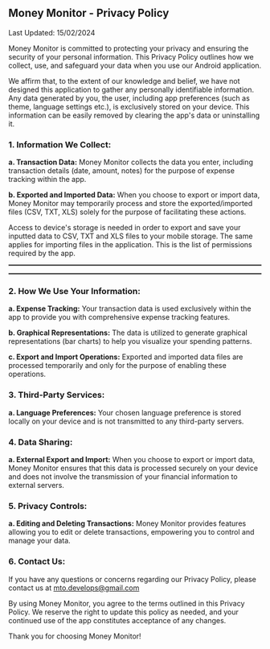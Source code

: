 ## Money Monitor - Privacy Policy

Last Updated: 15/02/2024

Money Monitor is committed to protecting your privacy and ensuring the security of your personal information. This Privacy Policy outlines how we collect, use, and safeguard your data when you use our Android application.

We affirm that, to the extent of our knowledge and belief, we have not designed this application to gather any personally identifiable information. Any data generated by you, the user, including app preferences (such as theme, language settings etc.), is exclusively stored on your device. This information can be easily removed by clearing the app's data or uninstalling it.




### 1. Information We Collect:

**a. Transaction Data:**
Money Monitor collects the data you enter, including transaction details (date, amount, notes) for the purpose of expense tracking within the app.

**b. Exported and Imported Data:**
When you choose to export or import data, Money Monitor may temporarily process and store the exported/imported files (CSV, TXT, XLS) solely for the purpose of facilitating these actions.

Access to device's storage is needed in order to export and save your inputted data to CSV, TXT and XLS files to your mobile storage. The same applies for importing files in the application.
This is the list of permissions required by the app.

<hr style="border:1px solid gray">

<uses-permission android:name="android.permission.WRITE_EXTERNAL_STORAGE" />
<uses-permission android:name="android.permission.READ_EXTERNAL_STORAGE"/>
<uses-permission android:name="android.permission.MANAGE_EXTERNAL_STORAGE" />

<hr style="border:1px solid gray">


### 2. How We Use Your Information:
**a. Expense Tracking:**
Your transaction data is used exclusively within the app to provide you with comprehensive expense tracking features.

**b. Graphical Representations:**
The data is utilized to generate graphical representations (bar charts) to help you visualize your spending patterns.

**c. Export and Import Operations:**
Exported and imported data files are processed temporarily and only for the purpose of enabling these operations.




### 3. Third-Party Services:

**a. Language Preferences:**
Your chosen language preference is stored locally on your device and is not transmitted to any third-party servers.




### 4. Data Sharing:

**a. External Export and Import:**
When you choose to export or import data, Money Monitor ensures that this data is processed securely on your device and does not involve the transmission of your financial information to external servers.




### 5. Privacy Controls:

**a. Editing and Deleting Transactions:**
Money Monitor provides features allowing you to edit or delete transactions, empowering you to control and manage your data.




### 6. Contact Us:
If you have any questions or concerns regarding our Privacy Policy, please contact us at mto.develops@gmail.com




By using Money Monitor, you agree to the terms outlined in this Privacy Policy. We reserve the right to update this policy as needed, and your continued use of the app constitutes acceptance of any changes.

Thank you for choosing Money Monitor!
